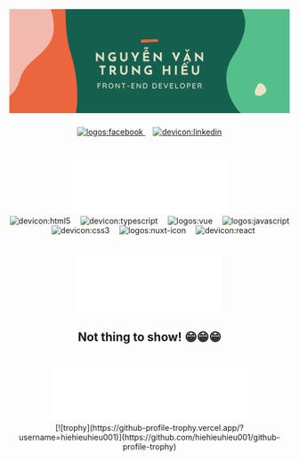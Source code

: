 <div align="center">
    <img src="./Images/header.png" />
</div>

<h3 align="left">
    
</h3>

<div align="center">
    <a href="https://www.facebook.com/nguyen.van.trung.hieu.746368/">
    <img src="https://api.iconify.design/logos/facebook.svg" alt="logos:facebook" height="30" />
    </a>
    <img width="10" />
    <a href="https://www.linkedin.com/in/nguy%E1%BB%85n-hi%E1%BA%BFu-749b312a1/">
    <img src="https://api.iconify.design/devicon/linkedin.svg" alt="devicon:linkedin" height="30" />
    </a>
</div>

<h1 align="left">
    
</h1>

<div align="center">
    <img src="./Images/font-end-text-header.svg" alt="" />
</div>

<div align="center">
    <img src="https://api.iconify.design/devicon/html5.svg" alt="devicon:html5" height="40" />
    <img width="10" />
    <img src="https://api.iconify.design/devicon/typescript.svg" alt="devicon:typescript" height="40" />
    <img width="10" />
    <img src="https://api.iconify.design/logos/vue.svg" alt="logos:vue" height="40" />
    <img width="10" />
    <img src="https://api.iconify.design/logos/javascript.svg" alt="logos:javascript" height="40" />
    <img width="10" />
    <img src="https://api.iconify.design/devicon/css3.svg" alt="devicon:css3" height="40" />
    <img width="10" />
    <img src="https://api.iconify.design/logos/nuxt-icon.svg" alt="logos:nuxt-icon" height="40" />
    <img width="10" />
    <img src="https://api.iconify.design/devicon/react.svg" alt="devicon:react" height="40" />
</div>

<h1 align="left">
    
</h1>

<div align="center">
    <img src="./Images/back-end-text-header.svg" alt="" />
</div>

<div align="center">
    <h2>Not thing to show! 😁😁😁</h2>
</div>

<h1 align="left">
    
</h1>

<div align="center">
    <img src="./Images/github-star-text-header.svg" alt="" />
</div>

<div align="center">
    [![trophy](https://github-profile-trophy.vercel.app/?username=hiehieuhieu001)](https://github.com/hiehieuhieu001/github-profile-trophy)
</div>

<h1 align="left">
    
</h1>
